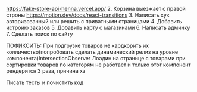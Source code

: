 https://fake-store-api-henna.vercel.app/ 
2. Корзина выезжает с правой строны https://motion.dev/docs/react-transitions 
3. Написать хук авторизованный или решить с приватными страницами 
4. Добавить истроию заказов 
5. Добавить карту с магазинами 
6. Написать админку
7. Сделать поиск по сайту

ПОФИКСИТЬ:
При подгрузке товаров не хардкорить их колличество(попробовать сделать динамический релиз на уровне компонента)IntersectionObserver
Лоадин на странице с товарами при сортировки товаров по категорям не работает и только этот компонент рендерится 3 раза, причина хз

Писать тесты и почистить код
